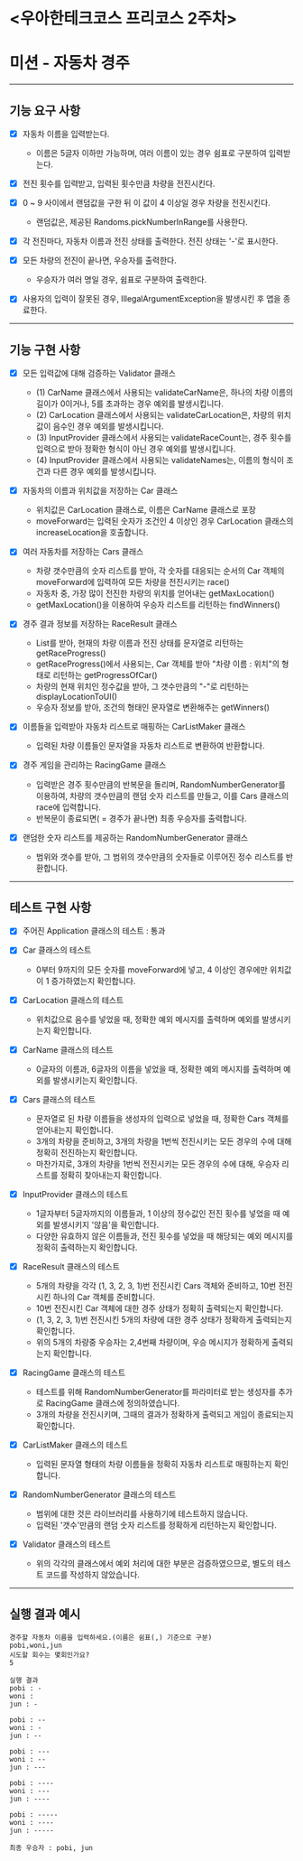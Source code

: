 # <우아한테크코스 프리코스 2주차>

# 미션 - 자동차 경주

---

## 기능 요구 사항

- [x] 자동차 이름을 입력받는다.
  - 이름은 5글자 이하만 가능하며, 여러 이름이 있는 경우 쉼표로 구분하여 입력받는다.

- [x] 전진 횟수를 입력받고, 입력된 횟수만큼 차량을 전진시킨다.

- [x] 0 ~ 9 사이에서 랜덤값을 구한 뒤 이 값이 4 이상일 경우 차량을 전진시킨다.
  - 랜덤값은, 제공된 Randoms.pickNumberInRange를 사용한다.
  
- [x] 각 전진마다, 자동차 이름과 전진 상태를 출력한다. 전진 상태는 '-'로 표시한다.

- [x] 모든 차량의 전진이 끝나면, 우승자를 출력한다.
  - 우승자가 여러 명일 경우, 쉼표로 구분하여 출력한다. 

- [x] 사용자의 입력이 잘못된 경우, IllegalArgumentException을 발생시킨 후 앱을 종료한다.

---

## 기능 구현 사항

- [x] 모든 입력값에 대해 검증하는 Validator 클래스
  - (1) CarName 클래스에서 사용되는 validateCarName은, 하나의 차량 이름의 길이가 0이거나, 5를 초과하는 경우 예외를 발생시킵니다.
  - (2) CarLocation 클래스에서 사용되는 validateCarLocation은, 차량의 위치값이 음수인 경우 예외를 발생시킵니다.
  - (3) InputProvider 클래스에서 사용되는 validateRaceCount는, 경주 횟수를 입력으로 받아 정확한 형식이 아닌 경우 예외를 발생시킵니다.
  - (4) InputProvider 클래스에서 사용되는 validateNames는, 이름의 형식이 조건과 다른 경우 예외를 발생시킵니다.
  

- [x] 자동차의 이름과 위치값을 저장하는 Car 클래스
  - 위치값은 CarLocation 클래스로, 이름은 CarName 클래스로 포장
  - moveForward는 입력된 숫자가 조건인 4 이상인 경우 CarLocation 클래스의 increaseLocation을 호출합니다.
  

- [x] 여러 자동차를 저장하는 Cars 클래스
  - 차량 갯수만큼의 숫자 리스트를 받아, 각 숫자를 대응되는 순서의 Car 객체의 moveForward에 입력하여 모든 차량을 전진시키는 race()
  - 자동차 중, 가장 많이 전진한 차량의 위치를 얻어내는 getMaxLocation() 
  - getMaxLocation()을 이용하여 우승자 리스트를 리턴하는 findWinners() 
  

- [x] 경주 결과 정보를 저장하는 RaceResult 클래스
  - List<Car>를 받아, 현재의 차량 이름과 전진 상태를 문자열로 리턴하는 getRaceProgress() 
  - getRaceProgress()에서 사용되는, Car 객체를 받아 "차량 이름 : 위치"의 형태로 리턴하는 getProgressOfCar()
  - 차량의 현재 위치인 정수값을 받아, 그 갯수만큼의 "-"로 리턴하는 displayLocationToUI()
  - 우승자 정보를 받아, 조건의 형태인 문자열로 변환해주는 getWinners()


- [x] 이름들을 입력받아 자동차 리스트로 매핑하는 CarListMaker 클래스
  - 입력된 차량 이름들인 문자열을 자동차 리스트로 변환하여 반환합니다.


- [x] 경주 게임을 관리하는 RacingGame 클래스
  - 입력받은 경주 횟수만큼의 반복문을 돌리며,
    RandomNumberGenerator를 이용하여, 차량의 갯수만큼의 랜덤 숫자 리스트를 만들고, 이를 Cars 클래스의 race에 입력합니다.
  - 반복문이 종료되면( = 경주가 끝나면) 최종 우승자를 출력합니다. 

- [x] 랜덤한 숫자 리스트를 제공하는 RandomNumberGenerator 클래스
  - 범위와 갯수를 받아, 그 범위의 갯수만큼의 숫자들로 이루어진 정수 리스트를 반환합니다.

---

## 테스트 구현 사항
- [x] 주어진 Application 클래스의 테스트 : 통과

- [x] Car 클래스의 테스트
  - 0부터 9까지의 모든 숫자를 moveForward에 넣고, 4 이상인 경우에만 위치값이 1 증가하였는지 확인합니다.


- [x] CarLocation 클래스의 테스트
  - 위치값으로 음수를 넣었을 때, 정확한 예외 메시지를 출력하며 예외를 발생시키는지 확인합니다.


- [x] CarName 클래스의 테스트
  - 0글자의 이름과, 6글자의 이름을 넣었을 때, 정확한 예외 메시지를 출력하며 예외를 발생시키는지 확인합니다.


- [x] Cars 클래스의 테스트
  - 문자열로 된 차량 이름들을 생성자의 입력으로 넣었을 때, 정확한 Cars 객체를 얻어내는지 확인합니다.
  - 3개의 차량을 준비하고, 3개의 차량을 1번씩 전진시키는 모든 경우의 수에 대해 정확히 전진하는지 확인합니다.
  - 마찬가지로, 3개의 차량을 1번씩 전진시키는 모든 경우의 수에 대해, 우승자 리스트를 정확히 찾아내는지 확인합니다.


- [x] InputProvider 클래스의 테스트
  - 1글자부터 5글자까지의 이름들과, 1 이상의 정수값인 전진 횟수를 넣었을 때 예외를 발생시키지 '않음'을 확인합니다.
  - 다양한 유효하지 않은 이름들과, 전진 횟수를 넣었을 때 해당되는 예외 메시지를 정확히 출력하는지 확인합니다. 


- [x] RaceResult 클래스의 테스트
  - 5개의 차량을 각각 (1, 3, 2, 3, 1)번 전진시킨 Cars 객체와 준비하고, 10번 전진시킨 하나의 Car 객체를 준비합니다.
  - 10번 전진시킨 Car 객체에 대한 경주 상태가 정확히 출력되는지 확인합니다.
  - (1, 3, 2, 3, 1)번 전진시킨 5개의 차량에 대한 경주 상태가 정확하게 출력되는지 확인합니다.
  - 위의 5개의 차량중 우승자는 2,4번째 차량이며, 우승 메시지가 정확하게 출력되는지 확인합니다.


- [x] RacingGame 클래스의 테스트
  - 테스트를 위해 RandomNumberGenerator를 파라미터로 받는 생성자를 추가로 RacingGame 클래스에 정의하였습니다.
  - 3개의 차량을 전진시키며, 그때의 결과가 정확하게 출력되고 게임이 종료되는지 확인합니다.


- [x] CarListMaker 클래스의 테스트
  - 입력된 문자열 형태의 차량 이름들을 정확히 자동차 리스트로 매핑하는지 확인합니다.


- [x] RandomNumberGenerator 클래스의 테스트
  - 범위에 대한 것은 라이브러리를 사용하기에 테스트하지 않습니다.
  - 입력된 '갯수'만큼의 랜덤 숫자 리스트를 정확하게 리턴하는지 확인합니다.


- [x] Validator 클래스의 테스트
  - 위의 각각의 클래스에서 예외 처리에 대한 부분은 검증하였으므로, 별도의 테스트 코드를 작성하지 않았습니다.

---

## 실행 결과 예시
    경주할 자동차 이름을 입력하세요.(이름은 쉼표(,) 기준으로 구분)
    pobi,woni,jun
    시도할 회수는 몇회인가요?
    5
    
    실행 결과
    pobi : -
    woni :
    jun : -
    
    pobi : --
    woni : -
    jun : --
    
    pobi : ---
    woni : --
    jun : ---
    
    pobi : ----
    woni : ---
    jun : ----
    
    pobi : -----
    woni : ----
    jun : -----
    
    최종 우승자 : pobi, jun